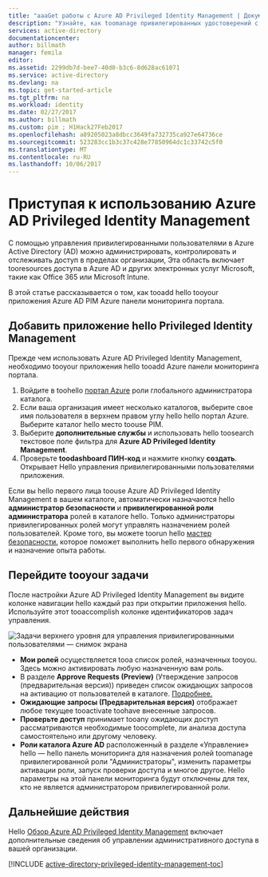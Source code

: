 ```yaml
---
title: "aaaGet работы с Azure AD Privileged Identity Management | Документы Microsoft"
description: "Узнайте, как toomanage привилегированных удостоверений с приложением hello Azure Active Directory Privileged Identity Management на портале Azure."
services: active-directory
documentationcenter: 
author: billmath
manager: femila
editor: 
ms.assetid: 2299db7d-bee7-40d0-b3c6-8d628ac61071
ms.service: active-directory
ms.devlang: na
ms.topic: get-started-article
ms.tgt_pltfrm: na
ms.workload: identity
ms.date: 02/27/2017
ms.author: billmath
ms.custom: pim ; H1Hack27Feb2017
ms.openlocfilehash: a89205023a8dbcc3649fa732735ca927e64736ce
ms.sourcegitcommit: 523283cc1b3c37c428e77850964dc1c33742c5f0
ms.translationtype: MT
ms.contentlocale: ru-RU
ms.lasthandoff: 10/06/2017
---
```

# <a name="start-using-azure-ad-privileged-identity-management"></a>Приступая к использованию Azure AD Privileged Identity Management
С помощью управления привилегированными пользователями в Azure Active Directory (AD) можно администрировать, контролировать и отслеживать доступ в пределах организации, Эта область включает tooresources доступа в Azure AD и других электронных услуг Microsoft, такие как Office 365 или Microsoft Intune.

В этой статье рассказывается о том, как tooadd hello tooyour приложения Azure AD PIM Azure панели мониторинга портала.

## <a name="add-hello-privileged-identity-management-application"></a>Добавить приложение hello Privileged Identity Management
Прежде чем использовать Azure AD Privileged Identity Management, необходимо tooyour приложения hello tooadd Azure панели мониторинга портала.

1. Войдите в toohello [портал Azure](https://portal.azure.com/) роли глобального администратора каталога.
2. Если ваша организация имеет несколько каталогов, выберите свое имя пользователя в верхнем правом углу hello hello портал Azure. Выберите каталог hello место toouse PIM.
3. Выберите **дополнительные службы** и использовать hello toosearch текстовое поле фильтра для **Azure AD Privileged Identity Management**.
4. Проверьте **toodashboard ПИН-код** и нажмите кнопку **создать**. Открывает Hello управления привилегированными пользователями приложения.

Если вы hello первого лица toouse Azure AD Privileged Identity Management в вашем каталоге, автоматически назначаются hello **администратор безопасности** и **привилегированной роли администратора** ролей в каталоге hello. Только администраторы привилегированных ролей могут управлять назначением ролей пользователей. Кроме того, вы можете toorun hello [мастер безопасности.](active-directory-privileged-identity-management-security-wizard.md) которое поможет выполнить hello первого обнаружения и назначение опыта работы.

## <a name="navigate-tooyour-tasks"></a>Перейдите tooyour задачи
После настройки Azure AD Privileged Identity Management вы видите колонке навигации hello каждый раз при открытии приложения hello. Используйте этот tooaccomplish колонке идентификаторов задач управления.

![Задачи верхнего уровня для управления привилегированными пользователями — снимок экрана](./media/active-directory-privileged-identity-management-getting-started/PIM_Tasks_New.png)

* **Мои ролей** осуществляется tooa список ролей, назначенных tooyou. Здесь можно активировать любую назначенную вам роль.
* В разделе **Approve Requests (Preview)** (Утверждение запросов (предварительная версия)) приведен список ожидающих запросов на активацию от пользователей в каталоге. [Подробнее.](./privileged-identity-management/azure-ad-pim-approval-workflow.md)
* **Ожидающие запросы (Предварительная версия)** отображает любое текущее tooactivate toohave внесенные запросов.
* **Проверьте доступ** принимает tooany ожидающих доступ рассматриваются необходимые toocomplete, ли анализа доступа самостоятельно или другому человеку.
* **Роли каталога Azure AD** расположенный в разделе «Управление» hello — hello панель мониторинга для назначения ролей toomanage привилегированной роли "Администраторы", изменить параметры активации роли, запуск проверки доступа и многое другое. Hello параметры на этой панели мониторинга будут отключены для тех, кто не является администратором привилегированной роли.

## <a name="next-steps"></a>Дальнейшие действия
Hello [Обзор Azure AD Privileged Identity Management](active-directory-privileged-identity-management-configure.md) включает дополнительные сведения об управлении административного доступа в вашей организации.

[!INCLUDE [active-directory-privileged-identity-management-toc](../../includes/active-directory-privileged-identity-management-toc.md)]

<!--Image references-->

[1]: ./media/active-directory-privileged-identity-management-configure/PIM_EnablePim.png
